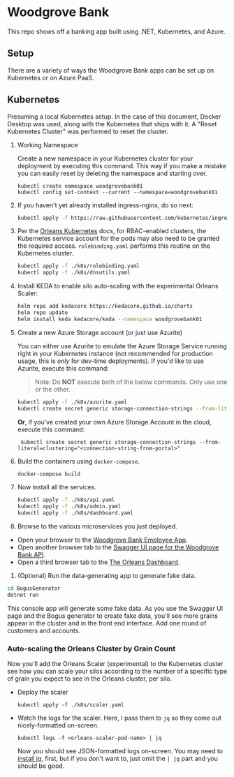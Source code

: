 # Woodgrove Bank

This repo shows off a banking app built using .NET, Kubernetes, and Azure. 

## Setup

There are a variety of ways the Woodgrove Bank apps can be set up on Kubernetes or on Azure PaaS.

## Kubernetes

Presuming a local Kubernetes setup. In the case of this document, Docker Desktop was used, along with the Kubernetes that ships with it. A "Reset Kubernetes Cluster" was performed to reset the cluster.

1. Working Namespace

    Create a new namespace in your Kubernetes cluster for your deployment by executing this command. This way if you make a mistake you can easily reset by deleting the namespace and starting over.

    ```
    kubectl create namespace woodgrovebank01
    kubectl config set-context --current --namespace=woodgrovebank01 
    ```

1. If you haven't yet already installed ingress-nginx, do so next:

    ```bash
    kubectl apply -f https://raw.githubusercontent.com/kubernetes/ingress-nginx/controller-v1.1.1/deploy/static/provider/baremetal/deploy.yaml
    ```

1. Per the [Orleans Kubernetes](https://learn.microsoft.com/dotnet/orleans/deployment/kubernetes) docs, for RBAC-enabled clusters, the Kubernetes service account for the pods may also need to be granted the required access. `rolebinding.yaml` performs this routine on the Kubernetes cluster. 

    ```bash
    kubectl apply -f ./k8s/rolebinding.yaml
    kubectl apply -f ./k8s/dnsutils.yaml
    ```

1. Install KEDA to enable silo auto-scaling with the experimental Orleans Scaler:

    ```bash
    helm repo add kedacore https://kedacore.github.io/charts
    helm repo update
    helm install keda kedacore/keda --namespace woodgrovebank01
    ```

1. Create a new Azure Storage account (or just use Azurite)

      You can either use Azurite to emulate the Azure Storage Service running right in your Kubernetes instance (not recommended for production usage, this is *only* for dev-time deployments). If you'd like to use Azurite, execute this command:

      > Note: Do **NOT** execute both of the below commands. Only use one or the other. 

      ```bash
      kubectl apply -f ./k8s/azurite.yaml
      kubectl create secret generic storage-connection-strings --from-literal=clustering="UseDevelopmentStorage=true;DevelopmentStorageProxyUri=http://azurite"
      ```
        
      **Or**, if you've created your own Azure Storage Account in the cloud, execute this command: 

        kubectl create secret generic storage-connection-strings --from-literal=clustering="<connection-string-from-portal>"

1. Build the containers using `docker-compose`. 

    ```bash
    docker-compose build
    ```

1. Now install all the services.

    ```bash
    kubectl apply -f ./k8s/api.yaml
    kubectl apply -f ./k8s/admin.yaml
    kubectl apply -f ./k8s/dashboard.yaml
    ```

1. Browse to the various microservices you just deployed. 

- Open your browser to the [Woodgrove Bank Employee App](http://localhost:31001/customers).
- Open another browser tab to the [Swagger UI page for the Woodgrove Bank API](http://localhost:31000/swagger).
- Open a third browser tab to the [The Orleans Dashboard](http://localhost:31002). 

1. (Optional) Run the data-generating app to generate fake data. 

  ```bash
  cd BogusGenerator
  dotnet run
  ```
  
  This console app will generate some fake data. As you use the Swagger UI page and the Bogus generator to create fake data, you'll see more grains appear in the cluster and in the front end interface. Add one round of customers and accounts. 
  
### Auto-scaling the Orleans Cluster by Grain Count

Now you'll add the Orleans Scaler (experimental) to the Kubernetes cluster see how you can scale your silos according to the number of a specific type of grain you expect to see in the Orleans cluster, per silo.

- Deploy the scaler

  ```
  kubectl apply -f ./k8s/scaler.yaml
  ```

- Watch the logs for the scaler. Here, I pass them to `jq` so they come out nicely-formatted on-screen.

  ```
  kubectl logs -f <orleans-scaler-pod-name> | jq
  ```

  Now you should see JSON-formatted logs on-screen. You may need to [install jq](https://stedolan.github.io/jq/), first, but if you don't want to, just omit the `| jq` part and you should be good.


